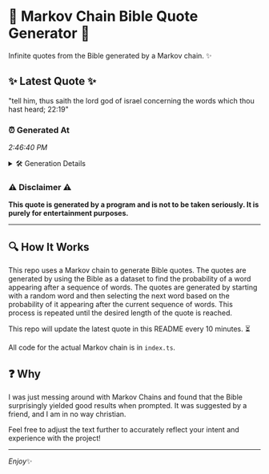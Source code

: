 # 📖 Markov Chain Bible Quote Generator 📖

Infinite quotes from the Bible generated by a Markov chain. ✨

## ✨ Latest Quote ✨
"tell him, thus saith the lord god of israel concerning the words which thou hast heard; 22:19"

### ⏰ Generated At
*2:46:40 PM*

<details>
    <summary>🛠️ Generation Details</summary>
    <p>
        <strong>🌱 Seed:</strong> tell<br>
        <strong>🔄 Iterations:</strong> 16<br>
        <strong>📜 Context History:</strong><br>[ tell ]: him,<br>[ tell, him, ]: thus<br>[ tell, him,, thus ]: saith<br>[ tell, him,, thus, saith ]: the<br>[ tell, him,, thus, saith, the ]: lord<br>[ tell, him,, thus, saith, the, lord ]: god<br>[ him,, thus, saith, the, lord, god ]: of<br>[ thus, saith, the, lord, god, of ]: israel<br>[ saith, the, lord, god, of, israel ]: concerning<br>[ the, lord, god, of, israel, concerning ]: the<br>[ lord, god, of, israel, concerning, the ]: words<br>[ god, of, israel, concerning, the, words ]: which<br>[ of, israel, concerning, the, words, which ]: thou<br>[ israel, concerning, the, words, which, thou ]: hast<br>[ concerning, the, words, which, thou, hast ]: heard;<br>[ the, words, which, thou, hast, heard; ]: 22:19<br>
    </p>
</details>

### ⚠️ Disclaimer ⚠️
**This quote is generated by a program and is not to be taken seriously. It is purely for entertainment purposes.**

---

## 🔍 How It Works

This repo uses a Markov chain to generate Bible quotes. The quotes are generated by using the Bible as a dataset to find the probability of a word appearing after a sequence of words. The quotes are generated by starting with a random word and then selecting the next word based on the probability of it appearing after the current sequence of words. This process is repeated until the desired length of the quote is reached.

This repo will update the latest quote in this README every 10 minutes. ⏳

All code for the actual Markov chain is in `index.ts`.

## ❓ Why

I was just messing around with Markov Chains and found that the Bible surprisingly yielded good results when prompted. 
It was suggested by a friend, and I am in no way christian.

Feel free to adjust the text further to accurately reflect your intent and experience with the project!

---

*Enjoy*✨
